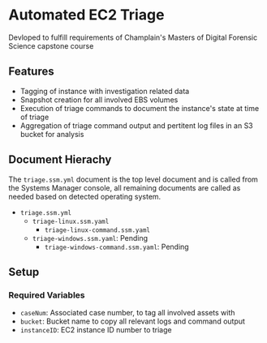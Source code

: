 # Automated EC2 Triage

Devloped to fulfill requirements of Champlain's Masters of Digital Forensic Science capstone course

## Features

* Tagging of instance with investigation related data
* Snapshot creation for all involved EBS volumes
* Execution of triage commands to document the instance's state at time of triage
* Aggregation of triage command output and pertitent log files in an S3 bucket for analysis

## Document Hierachy

The `triage.ssm.yml` document is the top level document and is called from the Systems Manager console, all remaining documents are called as needed based on detected operating system.


* `triage.ssm.yml`
  * `triage-linux.ssm.yaml`
    * `triage-linux-command.ssm.yaml`
  * `triage-windows.ssm.yaml`: Pending
    * `triage-windows-command.ssm.yaml`: Pending

## Setup

### Required Variables
* `caseNum`: Associated case number, to tag all involved assets with
* `bucket`: Bucket name to copy all relevant logs and command output
* `instanceID`: EC2 instance ID number to triage



